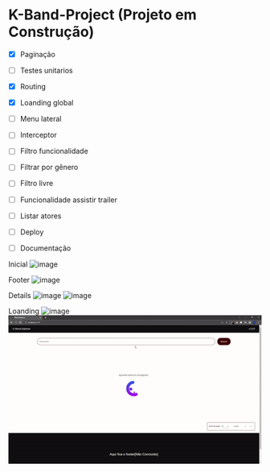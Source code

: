 # K-Band-Project (Projeto em Construção)
- [X] Paginação
- [ ] Testes unitarios
- [X] Routing
- [x] Loanding global
- [ ] Menu lateral
- [ ] Interceptor
- [ ] Filtro funcionalidade
- [ ] Filtrar por gênero
- [ ] Filtro livre
- [ ] Funcionalidade assistir trailer
- [ ] Listar atores
- [ ] Deploy
- [ ] Documentação


Inicial
![image](https://github.com/CarolinaCedro/K-Band-Project-v1/assets/75391803/3c588704-390a-448a-8b1c-089929aef10b)

Footer
![image](https://github.com/CarolinaCedro/K-Band-Project-v1/assets/75391803/d0b862a7-70aa-433f-a92f-444a73a2f9b2)

Details
![image](https://github.com/CarolinaCedro/K-Band-Project-v1/assets/75391803/f763fe0b-5ade-407e-90c5-fe1e2b761a16)
![image](https://github.com/CarolinaCedro/K-Band-Project-v1/assets/75391803/37ec45bb-ba89-423b-befc-f02ddd3c0694)

Loanding
![image](https://github.com/CarolinaCedro/K-Band-Project-v1/assets/75391803/6e03a24b-c738-4c4a-80ac-8105699b412b)
![GIF animado](src/assets/ezgif.com-video-to-gif.gif)




